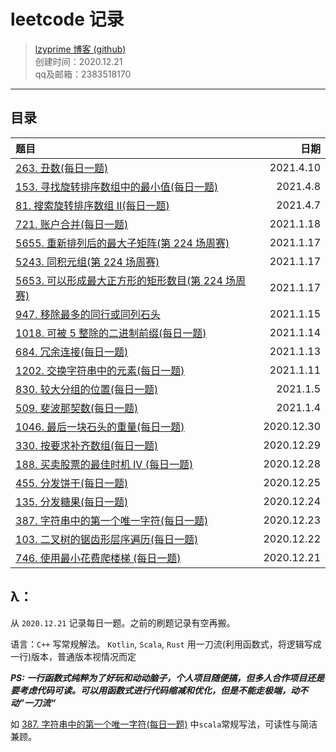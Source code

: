 # leetcode 记录

> [lzyprime 博客 (github)](https://lzyprime.github.io)   
> 创建时间：2020.12.21  
> qq及邮箱：2383518170  

---

## 目录

| 题目 | 日期 |
| :- | -: |
| [263. 丑数(每日一题)](263_丑数.md) | 2021.4.10 |
| [153. 寻找旋转排序数组中的最小值(每日一题)](153_寻找旋转排序数组中的最小值.md) | 2021.4.8 |
| [81. 搜索旋转排序数组 II(每日一题)](81_搜索旋转排序数组II.md) | 2021.4.7 |
| [721. 账户合并(每日一题)](721_账户合并.md) | 2021.1.18 |
| [5655. 重新排列后的最大子矩阵(第 224 场周赛)](5655_重新排列后的最大子矩阵.md) | 2021.1.17 |
| [5243. 同积元组(第 224 场周赛)](5243_同积元组.md) | 2021.1.17 |
| [5653. 可以形成最大正方形的矩形数目(第 224 场周赛)](5653_可以形成最大正方形的矩形数目.md) | 2021.1.17 |
| [947. 移除最多的同行或同列石头](947_移除最多的同行或同列石头.md) | 2021.1.15 |
| [1018. 可被 5 整除的二进制前缀(每日一题)](1018_可被5整除的二进制前缀.md) | 2021.1.14 |
| [684. 冗余连接(每日一题)](684_冗余连接.md) | 2021.1.13 |
| [1202. 交换字符串中的元素(每日一题)](1202_交换字符串中的元素.md) | 2021.1.11 |
| [830. 较大分组的位置(每日一题)](830_较大分组的位置.md) | 2021.1.5 |
| [509. 斐波那契数(每日一题)](509_斐波那契数.md) | 2021.1.4 |
| [1046. 最后一块石头的重量(每日一题)](1046_最后一块石头的重量.md) | 2020.12.30 |
| [330. 按要求补齐数组(每日一题)](330_按要求补齐数组.md) | 2020.12.29 |
| [188. 买卖股票的最佳时机 IV (每日一题)](188_买卖股票的最佳时机IV.md) | 2020.12.28 |
| [455. 分发饼干(每日一题)](455_分发饼干.md) | 2020.12.25 |
| [135. 分发糖果(每日一题)](135_分发糖果.md) | 2020.12.24 |
| [387. 字符串中的第一个唯一字符(每日一题)](387_字符串中的第一个唯一字符.md) | 2020.12.23 |
| [103. 二叉树的锯齿形层序遍历(每日一题)](103_二叉树的锯齿形层序遍历.md) | 2020.12.22 |
| [746. 使用最小花费爬楼梯 (每日一题)](746_使用最小花费爬楼梯.md) | 2020.12.21 |

## λ：

从 `2020.12.21` 记录每日一题。之前的刷题记录有空再搬。

语言：`C++` 写常规解法。 `Kotlin`, `Scala`, `Rust` 用一刀流(利用函数式，将逻辑写成一行)版本，普通版本视情况而定


***PS: 一行函数式纯粹为了好玩和动动脑子，个人项目随便搞，但多人合作项目还是要考虑代码可读。可以用函数式进行代码缩减和优化，但是不能走极端，动不动”一刀流“***

如 [387. 字符串中的第一个唯一字符(每日一题)](387_字符串中的第一个唯一字符.md) 中`scala`常规写法，可读性与简洁兼顾。